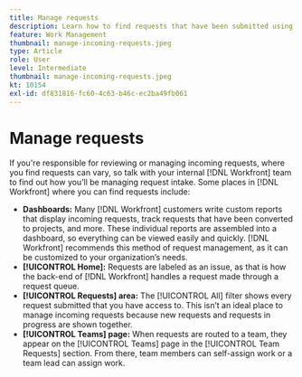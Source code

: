 ```yaml
---
title: Manage requests
description: Learn how to find requests that have been submitted using dashboards, [!UICONTROL Home], the [!UICONTROL Requests] area, or the [!UICONTROL Teams] page in [!DNL  Workfront].
feature: Work Management
thumbnail: manage-incoming-requests.jpeg
type: Article
role: User
level: Intermediate
thumbnail: manage-incoming-requests.jpeg
kt: 10154
exl-id: df831816-fc60-4c63-b46c-ec2ba49fb061
---
```

# Manage requests

If you're responsible for reviewing or managing incoming requests, where you find requests can vary, so talk with your internal [!DNL Workfront] team to find out how you’ll be managing request intake. Some places in [!DNL Workfront] where you can find requests include:

* **Dashboards:** Many [!DNL Workfront] customers write custom reports that display incoming requests, track requests that have been converted to projects, and more. These individual reports are assembled into a dashboard, so everything can be viewed easily and quickly. [!DNL Workfront] recommends this method of request management, as it can be customized to your organization’s needs.
* **[!UICONTROL Home]:** Requests are labeled as an issue, as that is how the back-end of [!DNL Workfront] handles a request made through a request queue.
* **[!UICONTROL Requests] area:** The [!UICONTROL All] filter shows every request submitted that you have access to. This isn’t an ideal place to manage incoming requests because new requests and requests in progress are shown together.
* **[!UICONTROL Teams] page:** When requests are routed to a team, they appear on the [!UICONTROL Teams] page in the [!UICONTROL Team Requests] section. From there, team members can self-assign work or a team lead can assign work.
